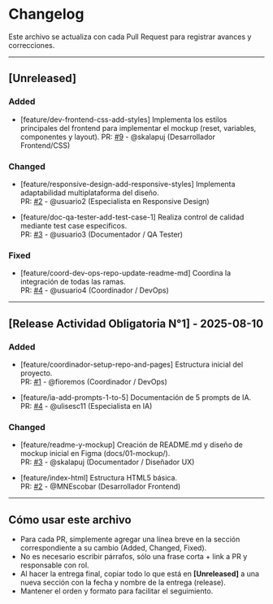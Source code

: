 # Changelog

Este archivo se actualiza con cada Pull Request para registrar avances y correcciones.

---

## [Unreleased]

### Added  
- [feature/dev-frontend-css-add-styles] Implementa los estilos principales del frontend para implementar el mockup (reset, variables, componentes y layout). 
  PR: [#9](https://github.com/fioremos/simulador-planificacion-financiera/pull/9) - @skalapuj (Desarrollador Frontend/CSS)  

### Changed  
- [feature/responsive-design-add-responsive-styles] Implementa adaptabilidad multiplataforma del diseño.  
  PR: [#2](link) - @usuario2 (Especialista en Responsive Design)  

- [feature/doc-qa-tester-add-test-case-1] Realiza control de calidad mediante test case especificos.  
  PR: [#3]() - @usuario3 (Documentador / QA Tester)  

### Fixed  
- [feature/coord-dev-ops-repo-update-readme-md] Coordina la integración de todas las ramas.  
  PR: [#4]() - @usuario4 (Coordinador / DevOps)  

---

## [Release Actividad Obligatoria N°1] - 2025-08-10

### Added
- [feature/coordinador-setup-repo-and-pages] Estructura inicial del proyecto.  
  PR: [#1](https://github.com/fioremos/simulador-planificacion-financiera/pull/2) - @fioremos (Coordinador / DevOps)

- [feature/ia-add-prompts-1-to-5] Documentación de 5 prompts de IA.  
  PR: [#4](https://github.com/fioremos/simulador-planificacion-financiera/pull/4) - @ulisesc11 (Especialista en IA)

### Changed
- [feature/readme-y-mockup] Creación de README.md y diseño de mockup inicial en Figma (docs/01-mockup/).  
  PR: [#3](https://github.com/fioremos/simulador-planificacion-financiera/pull/5) - @skalapuj (Documentador / Diseñador UX)

- [feature/index-html] Estructura HTML5 básica.  
  PR: [#2](https://github.com/fioremos/simulador-planificacion-financiera/pull/3#issue-3367393105) - @MNEscobar (Desarrollador Frontend)

---


## Cómo usar este archivo

- Para cada PR, simplemente agregar una línea breve en la sección correspondiente a su cambio (Added, Changed, Fixed).  
- No es necesario escribir párrafos, sólo una frase corta + link a PR y responsable con rol.  
- Al hacer la entrega final, copiar todo lo que está en **[Unreleased]** a una nueva sección con la fecha y nombre de la entrega (release).  
- Mantener el orden y formato para facilitar el seguimiento.
